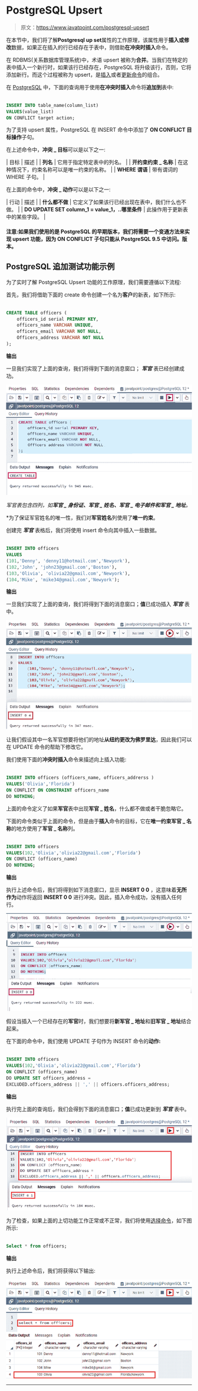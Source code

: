 # PostgreSQL Upsert

> 原文：<https://www.javatpoint.com/postgresql-upsert>

在本节中，我们将了解**Postgresql up set**属性的工作原理，该属性用于**插入或修改**数据，如果正在插入的行已经存在于表中，则借助**在冲突时插入**命令。

在 RDBMS(关系数据库管理系统)中，术语 upsert 被称为**合并**。当我们在特定的表中插入一个新行时，如果该行已经存在，PostgreSQL 将升级该行，否则，它将添加新行。而这个过程被称为 upsert，是[插入](https://www.javatpoint.com/postgresql-insert)或者[更新命令](https://www.javatpoint.com/postgresql-update)的组合。

在 [PostgreSQL](https://www.javatpoint.com/postgresql-tutorial) 中，下面的查询用于使用**在冲突时插入**命令将**追加到**表中:

```sql

INSERT INTO table_name(column_list) 
VALUES(value_list)
ON CONFLICT target action;

```

为了支持 upsert 属性，PostgreSQL 在 INSERT 命令中添加了 **ON CONFLICT 目标操作**子句。

在上述命令中，**冲突 _ 目标**可以是以下之一:

| 目标 | 描述 |
| **列名** | 它用于指定特定表中的列名。 |
| **开约束约束 _ 名称** | 在这种情况下，约束名称可以是唯一约束的名称。 |
| **WHERE 谓语** | 带有谓词的 WHERE 子句。 |

在上面的命令中，**冲突 _ 动作**可以是以下之一:

| 行动 | 描述 |
| **什么都不做** | 它定义了如果该行已经出现在表中，我们什么也不做。 |
| **DO UPDATE SET column_1 = value_1，..哪里条件** | 此操作用于更新表中的某些字段。 |

#### 注意:如果我们使用的是 PostgreSQL 的早期版本，我们将需要一个变通方法来实现 upsert 功能，因为 ON CONFLICT 子句只能从 PostgreSQL 9.5 中访问。版本。

## PostgreSQL 追加测试功能示例

为了实时了解 PostgreSQL Upsert 功能的工作原理，我们需要遵循以下流程:

首先，我们将借助下面的 create 命令创建一个名为**客户**的新表，如下所示:

```sql

CREATE TABLE officers (
	officers_id serial PRIMARY KEY,
	officers_name VARCHAR UNIQUE,
	officers_email VARCHAR NOT NULL,
	Officers_address VARCHAR NOT NULL
);

```

**输出**

一旦我们实现了上面的查询，我们将得到下面的消息窗口； ***军官*** 表已经创建成功。

![PostgreSQL Upsert](img/798d32558ab4e60a90220220231396b8.png)

*军官表包含四列，如**军官 _ 身份证、军官 _ 姓名、军官 _ 电子邮件和军官 _ 地址**。*

 *为了保证军官姓名的唯一性，我们对**军官姓名**列使用了**唯一约束**。

创建完 ***军官*** 表格后，我们将使用 insert 命令向其中插入一些数据。

```sql

INSERT INTO officers 
VALUES 
(101,'Denny', 'denny11@hotmail.com','Newyork'),
(102,'John', 'john23@gmail.com','Boston'),
(103,'Olivia', 'olivia22@gmail.com','Newyork'),
(104,'Mike', 'mike34@gmail.com','Newyork');

```

**输出**

一旦我们实现了上面的查询，我们将得到下面的消息窗口；**值**已成功插入 ***军官*** 表中。

![PostgreSQL Upsert](img/bc3c944e02c0a97b9d96f0d59127c469.png)

让我们假设其中一名军官想要将他们的地址**从纽约更改为佛罗里达**，因此我们可以在 UPDATE 命令的帮助下修改它。

我们使用下面的**冲突时插入**命令来描述向上插入功能:

```sql

INSERT INTO officers (officers_name, officers_addrerss )
VALUES('Olivia','Florida')
ON CONFLICT ON CONSTRAINT officers_name
DO NOTHING;

```

上面的命令定义了如果**军官**表中出现**军官 _ 姓名**，什么都不做或者干脆忽略它。

下面的命令类似于上面的命令，但是由于**插入**命令的目标，它在**唯一约束军官 _ 名称**的地方使用了**军官 _ 名称**列。

```sql

INSERT INTO officers 
VALUES(102,'Olivia','olivia22@gmail.com','Florida')
ON CONFLICT (officers_name)
DO NOTHING;

```

**输出**

执行上述命令后，我们将得到如下消息窗口，显示 **INSERT 0 0** ，这意味着**无所作为**动作将返回 **INSERT 0 0** 进行冲突。因此，插入命令成功，没有插入任何行。

![PostgreSQL Upsert](img/7103f251750024280e77f9c33eb45abf.png)

假设当插入一个已经存在的**军官**时，我们想要将**新军官 _ 地址**和**旧军官 _ 地址**结合起来。

在下面的命令中，我们使用 UPDATE 子句作为 INSERT 命令的**动作:**

```sql

INSERT INTO officers 
VALUES(102,'Olivia','olivia22@gmail.com','Florida')
ON CONFLICT (officers_name)
DO UPDATE SET officers_address = 
EXCLUDED.officers_address || ',' || officers.officers_address;

```

**输出**

执行完上面的查询后，我们会得到下面的消息窗口；**值**已成功更新到 ***军官*** 表中。

![PostgreSQL Upsert](img/237c85f73f48225cc6303d0b4672d0aa.png)

为了检查，如果上面的上切功能工作正常或不正常，我们将使用[选择命令](https://www.javatpoint.com/postgresql-select)，如下图所示:

```sql

Select * from officers;

```

**输出**

执行上述命令后，我们将获得以下输出:

![PostgreSQL Upsert](img/510060f499fa12d66726fb11c8d6bd9c.png)

* * **